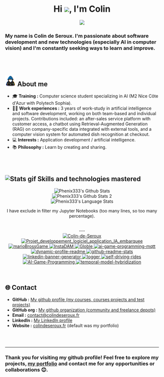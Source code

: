 <h1 align="center">
      <b>Hi <img src="https://media.giphy.com/media/hvRJCLFzcasrR4ia7z/giphy.gif" width="35"/>, I'm Colin</b>
</h1>

<p align="center">
      <a>
            <img src="https://readme-typing-svg.herokuapp.com?font=Time+New+Roman&amp;color=cyan&amp;size=25&amp;center=true&amp;vCenter=true&amp;width=1000&amp;height=100&amp;lines=Hello+world+♥+!++;Colin+de+Seroux+alias+Phénix333;Computer+Science+Student+in+AI;M2+Artificial+Intelligence+and+Data+Engeneering+with+Polytech"/>
      </a>
</p>

### My name is Colin de Seroux. I'm passionate about software development and new technologies (especially AI in computer vision) and I'm constantly seeking ways to learn and improve.

<br/>
<br/>

## <img alt="Dev gif" src="https://github.com/Colin-de-Seroux/Colin-de-Seroux/blob/main/assets/dev.gif?raw=true" width="35"/> About me

- 🎓 **Training :** Computer science student specializing in AI (M2 Nice Côte d'Azur with Polytech Sophia).
- 🧑‍💻 **Work experiences :** 3 years of work-study in artificial intelligence and software development, working on both team-based and individual projects. Contributions included: an after-sales service platform with customer access, a chatbot using Retrieval-Augmented Generation (RAG) on company-specific data integrated with external tools, and a computer vision system for automated dish recognition at checkout.
- 💻 **Interests :** Application development / artificial intelligence.
- 📚 **Philosophy :** Learn by creating and sharing.

<br/>
<br/>

## <img alt="Stats gif" src="https://media.giphy.com/media/iY8CRBdQXODJSCERIr/giphy.gif" width="35"/> Skills and technologies mastered

<div align="center">
      <div align="center">
            <div>
                  <div>
                        <img alt="Phenix333's Github Stats" height="230px" src="https://github-stats.colindeseroux.fr/?username=Colin-de-Seroux&amp;locale=en&amp;theme=tokyonight&amp;rank_icon=github&amp;border_color=2e4058"/>
                  </div>
                  <div>
                        <img alt="Phenix333's Github Stats 2" height="210px" src="https://github-readme-streak-stats-colin-de-serouxs-projects.vercel.app/?user=Colin-de-Seroux&amp;theme=tokyonight-duo&amp;border=2E4058&amp;background=1A1B27"/>
                  </div>
                  <div>
                        <img alt="Phenix333's Language Stats" height="600px" src="https://github-stats.colindeseroux.fr/top-langs?username=Colin-de-Seroux&amp;langs_count=100&amp;exclude_repo=S5-AR&amp;hide=makefile,blade,purebasic,cmake,perl,llvm,rust,hack,ruby,objective-c,batchfile,jupyter%20notebook&amp;layout=donut&amp;local=en&amp;theme=tokyonight&amp;border_color=2e4058"/>
                        <p>
                              I have exclude in filter my Jupyter Notebooks (too many lines, so too many percentage).
                        </p>
                  </div>
            </div>
      </div>
      <br/>
      ---
      <br/>
      <div id="repos">
            <a href="https://github.com/Colin-de-Seroux/Colin-de-Seroux">
                  <img alt="Colin-de-Seroux" src="https://github-stats.colindeseroux.fr/pin/?username=Colin-de-Seroux&amp;repo=Colin-de-Seroux&amp;theme=tokyonight&amp;border_color=2e4058"/>
            </a>
            <a href="https://github.com/Colin-de-Seroux/Projet_developpement_logiciel_application_IA_embarquee">
                  <img alt="Projet_developpement_logiciel_application_IA_embarquee" src="https://github-stats.colindeseroux.fr/pin/?username=Colin-de-Seroux&amp;repo=Projet_developpement_logiciel_application_IA_embarquee&amp;theme=tokyonight&amp;border_color=2e4058"/>
            </a>
            <a href="https://github.com/H4znow/marioBrossGame">
                  <img alt="marioBrossGame" src="https://github-stats.colindeseroux.fr/pin/?username=H4znow&amp;repo=marioBrossGame&amp;theme=tokyonight&amp;border_color=2e4058"/>
            </a>
            <a href="https://github.com/Pierrad/InstaDAM">
                  <img alt="InstaDAM" src="https://github-stats.colindeseroux.fr/pin/?username=Pierrad&amp;repo=InstaDAM&amp;theme=tokyonight&amp;border_color=2e4058"/>
            </a>
            <a href="https://github.com/Zeidxn/Globle">
                  <img alt="Globle" src="https://github-stats.colindeseroux.fr/pin/?username=Zeidxn&amp;repo=Globle&amp;theme=tokyonight&amp;border_color=2e4058"/>
            </a>
            <a href="https://github.com/colindeseroux/ai-game-programming-mqtt">
                  <img alt="ai-game-programming-mqtt" src="https://github-stats.colindeseroux.fr/pin/?username=colindeseroux&amp;repo=ai-game-programming-mqtt&amp;theme=tokyonight&amp;border_color=2e4058"/>
            </a>
            <a href="https://github.com/colindeseroux/dynamic-profile-readme">
                  <img alt="dynamic-profile-readme" src="https://github-stats.colindeseroux.fr/pin/?username=colindeseroux&amp;repo=dynamic-profile-readme&amp;theme=tokyonight&amp;border_color=2e4058"/>
            </a>
            <a href="https://github.com/colindeseroux/github-readme-stats">
                  <img alt="github-readme-stats" src="https://github-stats.colindeseroux.fr/pin/?username=colindeseroux&amp;repo=github-readme-stats&amp;theme=tokyonight&amp;border_color=2e4058"/>
            </a>
            <a href="https://github.com/colindeseroux/linkedin-banner-generator">
                  <img alt="linkedin-banner-generator" src="https://github-stats.colindeseroux.fr/pin/?username=colindeseroux&amp;repo=linkedin-banner-generator&amp;theme=tokyonight&amp;border_color=2e4058"/>
            </a>
            <a href="https://github.com/colindeseroux/logger">
                  <img alt="logger" src="https://github-stats.colindeseroux.fr/pin/?username=colindeseroux&amp;repo=logger&amp;theme=tokyonight&amp;border_color=2e4058"/>
            </a>
            <a href="https://github.com/colindeseroux/self-driving-rides">
                  <img alt="self-driving-rides" src="https://github-stats.colindeseroux.fr/pin/?username=colindeseroux&amp;repo=self-driving-rides&amp;theme=tokyonight&amp;border_color=2e4058"/>
            </a>
            <a href="https://github.com/varix33/AI-Game-Programming">
                  <img alt="AI-Game-Programming" src="https://github-stats.colindeseroux.fr/pin/?username=varix33&amp;repo=AI-Game-Programming&amp;theme=tokyonight&amp;border_color=2e4058"/>
            </a>
            <a href="https://github.com/Colin-de-Seroux/temporal-model-hybridization">
                  <img alt="temporal-model-hybridization" src="https://github-stats.colindeseroux.fr/pin/?username=Colin-de-Seroux&amp;repo=temporal-model-hybridization&amp;theme=tokyonight&amp;border_color=2e4058"/>
            </a>
      </div>
</div>

<br/>
<br/>

## 🌐 Contact

- **GitHub :** [My github profile (my courses, courses projects and test projects)](https://github.com/Colin-de-Seroux)
- **GitHub org :** [My github organization (community and freelance depots)](https://github.com/colindeseroux)
- **Email :** [contact@colindeseroux.fr](mailto:contact@colindeseroux.fr)
- **LinkedIn :** [My LinkedIn profile](https://www.linkedin.com/in/colin-de-seroux-5466b61b6)
- **Website :** [colindeseroux.fr](https://colindeseroux.fr) (default was my portfolio)

<br/>
<br/>

---

### Thank you for visiting my github profile! Feel free to explore my projects, [my portfolio](https://colindeseroux.fr) and contact me for any opportunities or collaborations 😊.
